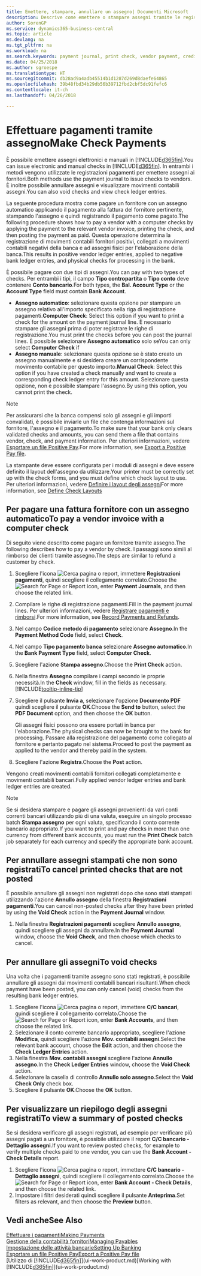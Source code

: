 ```yaml
---
title: Emettere, stampare, annullare un assegno| Documenti Microsoft
description: Descrive come emettere o stampare assegni tramite le registrazioni dei pagamenti e annullare movimenti contabili degli assegni in Business Central.
author: SorenGP
ms.service: dynamics365-business-central
ms.topic: article
ms.devlang: na
ms.tgt_pltfrm: na
ms.workload: na
ms.search.keywords: payment journal, print check, vendor payment, creditor, debt, balance due, AP
ms.date: 04/25/2018
ms.author: sgroespe
ms.translationtype: HT
ms.sourcegitcommit: db28ad9a4adb45514b1d1287d269d8daefe64865
ms.openlocfilehash: 39b48fbd34b29db56b39712fbd2cbf5dc91fefc6
ms.contentlocale: it-ch
ms.lasthandoff: 04/26/2018

---
```

# <a name="make-check-payments"></a><span data-ttu-id="2af63-103">Effettuare pagamenti tramite assegno</span><span class="sxs-lookup"><span data-stu-id="2af63-103">Make Check Payments</span></span>
<span data-ttu-id="2af63-104">È possibile emettere assegni elettronici e manuali in [!INCLUDE[d365fin](includes/d365fin_md.md)].</span><span class="sxs-lookup"><span data-stu-id="2af63-104">You can issue electronic and manual checks in [!INCLUDE[d365fin](includes/d365fin_md.md)].</span></span> <span data-ttu-id="2af63-105">In entrambi i metodi vengono utilizzate le registrazioni pagamenti per emettere assegni ai fornitori.</span><span class="sxs-lookup"><span data-stu-id="2af63-105">Both methods use the payment journal to issue checks to vendors.</span></span> <span data-ttu-id="2af63-106">È inoltre possibile annullare assegni e visualizzare movimenti contabili assegni.</span><span class="sxs-lookup"><span data-stu-id="2af63-106">You can also void checks and view check ledger entries.</span></span>

<span data-ttu-id="2af63-107">La seguente procedura mostra come pagare un fornitore con un assegno automatico applicando il pagamento alla fattura del fornitore pertinente, stampando l'assegno e quindi registrando il pagamento come pagato.</span><span class="sxs-lookup"><span data-stu-id="2af63-107">The following procedure shows how to pay a vendor with a computer checks by applying the payment to the relevant vendor invoice, printing the check, and then posting the payment as paid.</span></span> <span data-ttu-id="2af63-108">Questa operazione determina la registrazione di movimenti contabili fornitori positivi, collegati a movimenti contabili negativi della banca e ad assegni fisici per l'elaborazione della banca.</span><span class="sxs-lookup"><span data-stu-id="2af63-108">This results in positive vendor ledger entries, applied to negative bank ledger entries, and physical checks for processing in the bank.</span></span>

<span data-ttu-id="2af63-109">È possibile pagare con due tipi di assegni.</span><span class="sxs-lookup"><span data-stu-id="2af63-109">You can pay with two types of checks.</span></span> <span data-ttu-id="2af63-110">Per entrambi i tipi, il campo **Tipo contropartita** o **Tipo conto** deve contenere **Conto bancario**.</span><span class="sxs-lookup"><span data-stu-id="2af63-110">For both types, the **Bal. Account Type** or the **Account Type** field must contain **Bank Account**.</span></span>

- <span data-ttu-id="2af63-111">**Assegno automatico**: selezionare questa opzione per stampare un assegno relativo all'importo specificato nella riga di registrazione pagamenti.</span><span class="sxs-lookup"><span data-stu-id="2af63-111">**Computer Check**: Select this option if you want to print a check for the amount on the payment journal line.</span></span> <span data-ttu-id="2af63-112">È necessario stampare gli assegni prima di poter registrare le righe di registrazione.</span><span class="sxs-lookup"><span data-stu-id="2af63-112">You must print the checks before you can post the journal lines.</span></span> <span data-ttu-id="2af63-113">È possibile selezionare **Assegno automatico** solo se</span><span class="sxs-lookup"><span data-stu-id="2af63-113">You can only select **Computer Check** if</span></span>
- <span data-ttu-id="2af63-114">**Assegno manuale**: selezionare questa opzione se è stato creato un assegno manualmente e si desidera creare un corrispondente movimento contabile per questo importo.</span><span class="sxs-lookup"><span data-stu-id="2af63-114">**Manual Check**: Select this option if you have created a check manually and want to create a corresponding check ledger entry for this amount.</span></span> <span data-ttu-id="2af63-115">Selezionare questa opzione, non è possibile stampare l'assegno.</span><span class="sxs-lookup"><span data-stu-id="2af63-115">By using this option, you cannot print the check.</span></span>

> [!NOTE]  
> <span data-ttu-id="2af63-116">Per assicurarsi che la banca compensi solo gli assegni e gli importi convalidati, è possibile inviarle un file che contenga informazioni sul fornitore, l'assegno e il pagamento.</span><span class="sxs-lookup"><span data-stu-id="2af63-116">To make sure that your bank only clears validated checks and amounts, you can send them a file that contains vendor, check, and payment information.</span></span> <span data-ttu-id="2af63-117">Per ulteriori informazioni, vedere [Esportare un file Positive Pay](finance-how-positive-pay.md).</span><span class="sxs-lookup"><span data-stu-id="2af63-117">For more information, see [Export a Positive Pay file](finance-how-positive-pay.md).</span></span>

<span data-ttu-id="2af63-118">La stampante deve essere configurata per i moduli di assegni e deve essere definito il layout dell'assegno da utilizzare.</span><span class="sxs-lookup"><span data-stu-id="2af63-118">Your printer must be correctly set up with the check forms, and you must define which check layout to use.</span></span> <span data-ttu-id="2af63-119">Per ulteriori informazioni, vedere [Definire i layout degli assegni](finance-how-define-check-layouts.md)</span><span class="sxs-lookup"><span data-stu-id="2af63-119">For more information, see [Define Check Layouts](finance-how-define-check-layouts.md)</span></span>

## <a name="to-pay-a-vendor-invoice-with-a-computer-check"></a><span data-ttu-id="2af63-120">Per pagare una fattura fornitore con un assegno automatico</span><span class="sxs-lookup"><span data-stu-id="2af63-120">To pay a vendor invoice with a computer check</span></span>
<span data-ttu-id="2af63-121">Di seguito viene descritto come pagare un fornitore tramite assegno.</span><span class="sxs-lookup"><span data-stu-id="2af63-121">The following describes how to pay a vendor by check.</span></span> <span data-ttu-id="2af63-122">I passaggi sono simili al rimborso dei clienti tramite assegno.</span><span class="sxs-lookup"><span data-stu-id="2af63-122">The steps are similar to refund a customer by check.</span></span>

1. <span data-ttu-id="2af63-123">Scegliere l'icona ![Cerca pagina o report](media/ui-search/search_small.png "icona Cerca pagina o report"), immettere **Registrazioni pagamenti**, quindi scegliere il collegamento correlato.</span><span class="sxs-lookup"><span data-stu-id="2af63-123">Choose the ![Search for Page or Report](media/ui-search/search_small.png "Search for Page or Report icon") icon, enter **Payment Journals**, and then choose the related link.</span></span>
2. <span data-ttu-id="2af63-124">Compilare le righe di registrazione pagamenti.</span><span class="sxs-lookup"><span data-stu-id="2af63-124">Fill in the payment journal lines.</span></span> <span data-ttu-id="2af63-125">Per ulteriori informazioni, vedere [Registrare pagamenti e rimborsi](payables-how-post-payments-refunds.md).</span><span class="sxs-lookup"><span data-stu-id="2af63-125">For more information, see [Record Payments and Refunds](payables-how-post-payments-refunds.md).</span></span>
3. <span data-ttu-id="2af63-126">Nel campo **Codice metodo di pagamento** selezionare **Assegno**.</span><span class="sxs-lookup"><span data-stu-id="2af63-126">In the **Payment Method Code** field, select **Check**.</span></span>
4. <span data-ttu-id="2af63-127">Nel campo **Tipo pagamento banca** selezionare **Assegno automatico**.</span><span class="sxs-lookup"><span data-stu-id="2af63-127">In the **Bank Payment Type** field, select **Computer Check**.</span></span>
5. <span data-ttu-id="2af63-128">Scegliere l'azione **Stampa assegno**.</span><span class="sxs-lookup"><span data-stu-id="2af63-128">Choose the **Print Check** action.</span></span>
6. <span data-ttu-id="2af63-129">Nella finestra **Assegno** compilare i campi secondo le proprie necessità.</span><span class="sxs-lookup"><span data-stu-id="2af63-129">In the **Check** window, fill in the fields as necessary.</span></span> [!INCLUDE[tooltip-inline-tip](includes/tooltip-inline-tip_md.md)]
7. <span data-ttu-id="2af63-130">Scegliere il pulsante **Invia a**, selezionare l'opzione **Documento PDF** quindi scegliere il pulsante **OK**.</span><span class="sxs-lookup"><span data-stu-id="2af63-130">Choose the **Send to** button, select the **PDF Document** option, and then choose the **OK** button.</span></span>

    <span data-ttu-id="2af63-131">Gli assegni fisici possono ora essere portati in banca per l'elaborazione.</span><span class="sxs-lookup"><span data-stu-id="2af63-131">The physical checks can now be brought to the bank for processing.</span></span> <span data-ttu-id="2af63-132">Passare alla registrazione del pagamento come collegato al fornitore e pertanto pagato nel sistema.</span><span class="sxs-lookup"><span data-stu-id="2af63-132">Proceed to post the payment as applied to the vendor and thereby paid in the system.</span></span>
8. <span data-ttu-id="2af63-133">Scegliere l'azione **Registra**.</span><span class="sxs-lookup"><span data-stu-id="2af63-133">Choose the **Post** action.</span></span>

<span data-ttu-id="2af63-134">Vengono creati movimenti contabili fornitori collegati completamente e movimenti contabili bancari.</span><span class="sxs-lookup"><span data-stu-id="2af63-134">Fully applied vendor ledger entries and bank ledger entries are created.</span></span>

> [!NOTE]  
> <span data-ttu-id="2af63-135">Se si desidera stampare e pagare gli assegni provenienti da vari conti correnti bancari utilizzando più di una valuta, eseguire un singolo processo batch **Stampa assegno** per ogni valuta, specificando il conto corrente bancario appropriato.</span><span class="sxs-lookup"><span data-stu-id="2af63-135">If you want to print and pay checks in more than one currency from different bank accounts, you must run the **Print Check** batch job separately for each currency and specify the appropriate bank account.</span></span>

## <a name="to-cancel-printed-checks-that-are-not-posted"></a><span data-ttu-id="2af63-136">Per annullare assegni stampati che non sono registrati</span><span class="sxs-lookup"><span data-stu-id="2af63-136">To cancel printed checks that are not posted</span></span>
<span data-ttu-id="2af63-137">È possibile annullare gli assegni non registrati dopo che sono stati stampati utilizzando l'azione **Annullo assegno** della finestra **Registrazioni pagamenti**.</span><span class="sxs-lookup"><span data-stu-id="2af63-137">You can cancel non-posted checks after they have been printed by using the **Void Check** action in the **Payment Journal** window.</span></span>

1. <span data-ttu-id="2af63-138">Nella finestra **Registrazioni pagamenti** scegliere **Annullo assegno**, quindi scegliere gli assegni da annullare.</span><span class="sxs-lookup"><span data-stu-id="2af63-138">In the **Payment Journal** window, choose the **Void Check**, and then choose which checks to cancel.</span></span>

## <a name="to-void-checks"></a><span data-ttu-id="2af63-139">Per annullare gli assegni</span><span class="sxs-lookup"><span data-stu-id="2af63-139">To void checks</span></span>
<span data-ttu-id="2af63-140">Una volta che i pagamenti tramite assegno sono stati registrati, è possibile annullare gli assegni dai movimenti contabili bancari risultanti.</span><span class="sxs-lookup"><span data-stu-id="2af63-140">When check payment have been posted, you can only cancel (void) checks from the resulting bank ledger entries.</span></span>

1. <span data-ttu-id="2af63-141">Scegliere l'icona ![Cerca pagina o report](media/ui-search/search_small.png "icona Cerca pagina o report"), immettere **C/C bancari**, quindi scegliere il collegamento correlato.</span><span class="sxs-lookup"><span data-stu-id="2af63-141">Choose the ![Search for Page or Report](media/ui-search/search_small.png "Search for Page or Report icon") icon, enter **Bank Accounts**, and then choose the related link.</span></span>
2. <span data-ttu-id="2af63-142">Selezionare il conto corrente bancario appropriato, scegliere l'azione **Modifica**, quindi scegliere l'azione **Mov. contabili assegni**.</span><span class="sxs-lookup"><span data-stu-id="2af63-142">Select the relevant bank account, choose the **Edit** action, and then choose the **Check Ledger Entries** action.</span></span>
3. <span data-ttu-id="2af63-143">Nella finestra **Mov. contabili assegni** scegliere l'azione **Annullo assegno**.</span><span class="sxs-lookup"><span data-stu-id="2af63-143">In the **Check Ledger Entries** window, choose the **Void Check** action.</span></span>
4. <span data-ttu-id="2af63-144">Selezionare la casella di controllo **Annullo solo assegno**.</span><span class="sxs-lookup"><span data-stu-id="2af63-144">Select the **Void Check Only** check box.</span></span>
5. <span data-ttu-id="2af63-145">Scegliere il pulsante **OK**.</span><span class="sxs-lookup"><span data-stu-id="2af63-145">Choose the **OK** button.</span></span>

## <a name="to-view-a-summary-of-posted-checks"></a><span data-ttu-id="2af63-146">Per visualizzare un riepilogo degli assegni registrati</span><span class="sxs-lookup"><span data-stu-id="2af63-146">To view a summary of posted checks</span></span>
<span data-ttu-id="2af63-147">Se si desidera verificare gli assegni registrati, ad esempio per verificare più assegni pagati a un fornitore, è possibile utilizzare il report **C/C bancario - Dettaglio assegni**.</span><span class="sxs-lookup"><span data-stu-id="2af63-147">If you want to review posted checks, for example to verify multiple checks paid to one vendor, you can use the **Bank Account - Check Details** report.</span></span>
1. <span data-ttu-id="2af63-148">Scegliere l'icona ![Cerca pagina o report](media/ui-search/search_small.png "icona Cerca pagina o report"), immettere **C/C bancario - Dettaglio assegni**, quindi scegliere il collegamento correlato.</span><span class="sxs-lookup"><span data-stu-id="2af63-148">Choose the ![Search for Page or Report](media/ui-search/search_small.png "Search for Page or Report icon") icon, enter **Bank Account - Check Details**, and then choose the related link.</span></span>
2. <span data-ttu-id="2af63-149">Impostare i filtri desiderati quindi scegliere il pulsante **Anteprima**.</span><span class="sxs-lookup"><span data-stu-id="2af63-149">Set filters as relevant, and then choose the **Preview** button.</span></span>

## <a name="see-also"></a><span data-ttu-id="2af63-150">Vedi anche</span><span class="sxs-lookup"><span data-stu-id="2af63-150">See Also</span></span>
[<span data-ttu-id="2af63-151">Effettuare i pagamenti</span><span class="sxs-lookup"><span data-stu-id="2af63-151">Making Payments</span></span>](payables-make-payments.md)  
[<span data-ttu-id="2af63-152">Gestione della contabilità fornitori</span><span class="sxs-lookup"><span data-stu-id="2af63-152">Managing Payables</span></span>](payables-manage-payables.md)  
[<span data-ttu-id="2af63-153">Impostazione delle attività bancarie</span><span class="sxs-lookup"><span data-stu-id="2af63-153">Setting Up Banking</span></span>](bank-setup-banking.md)  
[<span data-ttu-id="2af63-154">Esportare un file Positive Pay</span><span class="sxs-lookup"><span data-stu-id="2af63-154">Export a Positive Pay file</span></span>](finance-how-positive-pay.md)  
<span data-ttu-id="2af63-155">[Utilizzo di [!INCLUDE[d365fin](includes/d365fin_md.md)]](ui-work-product.md)</span><span class="sxs-lookup"><span data-stu-id="2af63-155">[Working with [!INCLUDE[d365fin](includes/d365fin_md.md)]](ui-work-product.md)</span></span>  


